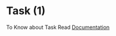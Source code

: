 # Task (1) 
To Know about Task Read [Documentation](https://github.com/Mezzat101/CODEAlPHA_Number-Guessing-Game/blob/master/Documentation.md)
 
